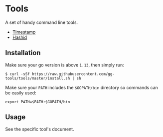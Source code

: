 # Tools

A set of handy command line tools.

- [Timestamp](https://github.com/gg-tools/timestamp)
- [Hashid](https://github.com/gg-tools/hashid)

## Installation

Make sure your go version is above `1.13`, then simply run:

```shell
$ curl -sSf https://raw.githubusercontent.com/gg-tools/tools/master/install.sh | sh
```

Make sure your `PATH` includes the `$GOPATH/bin` directory so commands can be easily used:

`export PATH=$PATH:$GOPATH/bin`

## Usage

See the specific tool's document.